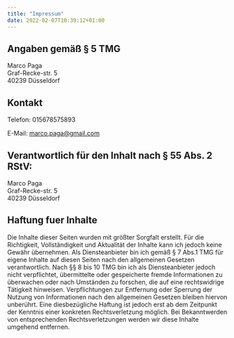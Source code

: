 ```yaml
---
title: "Impressum"
date: 2022-02-07T10:39:12+01:00
---
```


## Angaben gemäß § 5 TMG

M&#x61;rco P&#x61;ga  
&#71;&#114;&#x61;&#102;-Recke-&#x00455;tr. 5  
40239 Düsseldorf  

## Kontakt

 <!--sse-->Telefon: 015678575893<!--/sse-->
E-Mail: [marco.paga@gmail.com](mailto:marco.paga@gmail.com?subject=Kontaktanfrage)

## Verantwortlich für den Inhalt nach § 55 Abs. 2 RStV:

M&#x61;rco P&#x61;ga  
&#71;&#114;&#x61;&#102;-Recke-&#x00455;tr. 5  
40239 Düsseldorf  

## Haftung fuer Inhalte
Die Inhalte dieser Seiten wurden mit größter Sorgfalt erstellt. Für die Richtigkeit, Vollständigkeit und Aktualität der Inhalte kann ich jedoch keine Gewähr übernehmen. Als Diensteanbieter bin ich gemäß § 7 Abs.1 TMG für eigene Inhalte auf diesen Seiten nach den allgemeinen Gesetzen verantwortlich. Nach §§ 8 bis 10 TMG bin ich als Diensteanbieter jedoch nicht verpflichtet, übermittelte oder gespeicherte fremde Informationen zu überwachen oder nach Umständen zu forschen, die auf eine rechtswidrige Tätigkeit hinweisen. Verpflichtungen zur Entfernung oder Sperrung der Nutzung von Informationen nach den allgemeinen Gesetzen bleiben hiervon unberührt. Eine diesbezügliche Haftung ist jedoch erst ab dem Zeitpunkt der Kenntnis einer konkreten Rechtsverletzung möglich. Bei Bekanntwerden von entsprechenden Rechtsverletzungen werden wir diese Inhalte umgehend entfernen.